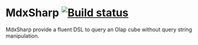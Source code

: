 # MdxSharp [![Build status](https://ci.appveyor.com/api/projects/status/n54l1p7u09qmbb7s?svg=true)](https://ci.appveyor.com/project/fmichellonet/mdxsharp)

MdxSharp provide a fluent DSL to query an Olap cube without query string manipulation.

